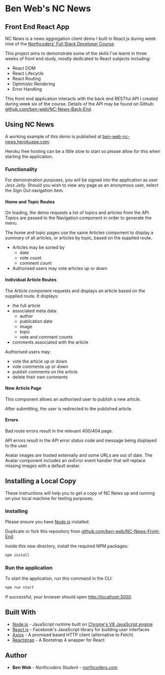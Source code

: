 # Ben Web's NC News

## Front End React App

NC News is a news aggregation client demo I built in React.js during week nine of the [Northcoders' Full Stack Developer Course](https://northcoders.com/developer-pathway).

This project aims to demonstrate some of the skills I've learnt in three weeks of front end study, mostly dedicated to React subjects including:

* React DOM
* React Lifecycle
* React Routing
* Optimistic Rendering
* Error Handling

This front end application interacts with the back end RESTful API I created during week six of the course. Details of the API may be found on Github: [github.com/ben-web/NC-News-Back-End](https://github.com/ben-web/NC-News-Back-End).

## Using NC News

A working example of this demo is published at [ben-web-nc-news.herokuapp.com](https://ben-web-nc-news.herokuapp.com).

Heroku free hosting can be a little slow to start so please allow for this when starting the application.

### Functionality

For demonstration purposes, you will be signed into the application as user *Jess Jelly.* Should you wish to view any page as an anonymous user, select the *Sign Out* navigation item.

#### Home and Topic Routes

On loading, the demo requests a list of topics and articles from the API. Topics are passed to the Navigation component in order to generate the menu.

The home and topic pages use the same Articles component to display a summary of all articles, or articles by topic, based on the supplied route.

* Articles may be sorted by
  * date
  * vote count
  * comment count
* Authorised users may vote articles up or down

#### Individual Article Routes

The Article component requests and displays an article based on the supplied route. It displays:

* the full article
* associated meta data:
  * author
  * publication date
  * image
  * topic
  * vote and comment counts
* comments associated with the article

Authorised users may:

* vote the article up or down
* vote comments up or down
* publish comments on the article
* delete their own comments

#### New Article Page

This component allows an authorised user to publish a new article.

After submitting, the user is redirected to the published article.

#### Errors

Bad route errors result in the relevant 400/404 page.

API errors result in the API error status code and message being displayed to the user.

Avatar images are hosted externally and some URLs are out of date. The Avatar component includes an onError event handler that will replace missing images with a default avatar.

## Installing a Local Copy

These instructions will help you to get a copy of NC News up and running on your local machine for testing purposes.

### Installing

Please ensure you have [Node.js](https://nodejs.org/en/download/) installed.

Duplicate or fork this repository from [github.com/ben-web/NC-News-Front-End](https://github.com/ben-web/NC-News-Front-End).

Inside this new directory, install the required NPM packages:

```bash
npm install
```

### Run the application

To start the application, run this command in the CLI:

```bash
npm run start
```

If successful, your browser should open [http://localhost:3000](http://localhost:3000).

## Built With

* [Node.js](https://nodejs.org/) - JavaScript runtime built on [Chrome's V8 JavaScript engine](https://developers.google.com/v8/)
* [React.js](https://reactjs.org/) - Facebook's JavaScript library for building user interfaces
* [Axios](https://www.npmjs.com/package/axios) - A promised based HTTP client (alternative to Fetch)
* [Reactstrap](https://reactstrap.github.io/) - A Bootstrap 4 wrapper for React

## Author

* **Ben Web** - *Northcoders Student* - [northcoders.com](https://northcoders.com)
